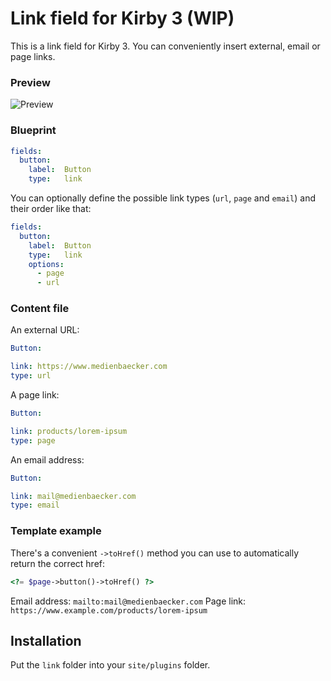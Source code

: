 # Link field for Kirby 3 (WIP)

This is a link field for Kirby 3. You can conveniently insert external, email or page links.

### Preview

![Preview](https://user-images.githubusercontent.com/7975568/51412878-59978c00-1b6d-11e9-94a0-69790e8f1b84.gif)

### Blueprint
```yaml
fields:
  button:
    label:  Button
    type:   link
```

You can optionally define the possible link types (`url`, `page` and `email`) and their order like that:

```yaml
fields:
  button:
    label:  Button
    type:   link
    options:
      - page
      - url
```

### Content file

An external URL:

```yml
Button: 

link: https://www.medienbaecker.com
type: url
```

A page link:

```yml
Button: 

link: products/lorem-ipsum
type: page

```

An email address:

```yml
Button: 

link: mail@medienbaecker.com
type: email
```

### Template example

There's a convenient `->toHref()` method you can use to automatically return the correct href:

```php
<?= $page->button()->toHref() ?>
```

Email address: `mailto:mail@medienbaecker.com`
Page link: `https://www.example.com/products/lorem-ipsum`

## Installation

Put the `link` folder into your `site/plugins` folder.
